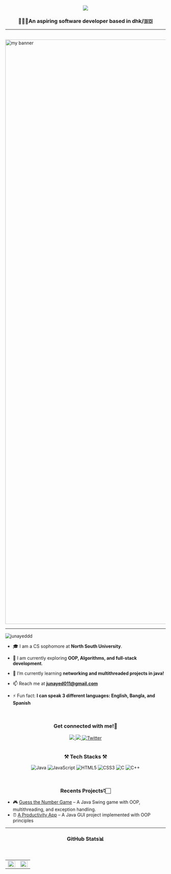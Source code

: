 <h1 align="center">
 <img src="https://readme-typing-svg.herokuapp.com/?font=Poppins&weight=600&color=00C2FF&size=35&center=true&vCenter=true&width=600&height=70&duration=4000&pause=1000&lines=Hola!+%F0%9F%91%8B;I%27m+Ahmed+Junayed!;Code+Hard+%7C+Vibe+Harder+🫨;" />
</h1>
<h3 align="center">👨🏻‍💻An aspiring software developer based in <bold>dhk/🇧🇩</bold></h3>

---

<br/>


<img width="1834" alt="my banner" src="https://i.imgur.com/8MupZHY.png" />

---

<p align="left"> <img src="https://komarev.com/ghpvc/?username=junayeddd&label=Profile%20views&color=0e75b6&style=flat" alt="junayeddd" /> </p>

- 🎓 I am a CS sophomore at **North South University**.

- 🚀 I am currently exploring **OOP, Algorithms, and full-stack development**.

- 🌱 I’m currently learning **networking and multithreaded projects in java!**

- 📫 Reach me at **junayed011@gmail.com**

- ⚡ Fun fact: **I can speak 3 different languages: English, Bangla, and Spanish**
<br/>

<h3 align="center">Get connected with me!📲</h3>
<div align="center"> 
  <a href="mailto:junayed011@gmail.com">
    <img src="https://img.shields.io/badge/Gmail-333333?style=for-the-badge&logo=gmail&logoColor=red" />
  </a>
  <a href="https://www.linkedin.com/in/ahmedjunayedrahman/" target="_blank">
    <img src="https://img.shields.io/badge/LinkedIn-0077B5?style=for-the-badge&logo=linkedin&logoColor=white" target="_blank" />
  </a>
  <a href="https://x.com/ahmed_junayedd?t=NrNiyIH7cDpV02jEzZsfuA&s=09" target="_blank">
  <img src="https://img.shields.io/badge/Twitter-1DA1F2?style=for-the-badge&logo=twitter&logoColor=white" alt="Twitter">
</a>
</div>

<br/>

<h3 align="center">⚒️ Tech Stacks ⚒️</h3>
<div align="center"> <p>
  <img src="https://img.shields.io/badge/Java-007396?style=for-the-badge&logo=openjdk&logoColor=white" alt="Java" />
  <img src="https://img.shields.io/badge/JavaScript-F7DF1E?style=for-the-badge&logo=javascript&logoColor=black" alt="JavaScript" />
  <img src="https://img.shields.io/badge/HTML5-E34F26?style=for-the-badge&logo=html5&logoColor=white" alt="HTML5" />
  <img src="https://img.shields.io/badge/CSS3-1572B6?style=for-the-badge&logo=css3&logoColor=white" alt="CSS3" />
  <img src="https://img.shields.io/badge/C-00599C?style=for-the-badge&logo=c&logoColor=white" alt="C" />
  <img src="https://img.shields.io/badge/C++-00599C?style=for-the-badge&logo=c%2B%2B&logoColor=white" alt="C++" />
</p></div>
<br/>

<h3 align="center">Recents Projects👇🏻</h3>

- 🎮 [Guess the Number Game](https://github.com/junayeddd/guess-the-number) – A Java Swing game with OOP, multithreading, and exception handling.
- ⏰ [A Productivity App](https://github.com/junayeddd/a-productivity-app) – A Java GUI project implemented with OOP principles

--- 

<h3 align="center">GitHub Stats📊</h3>
<br>
<table><tr><td valign="top" width="50%">

<img src="https://github-readme-stats.vercel.app/api?username=junayeddd&show_icons=true&count_private=true&hide_border=true&theme=radical" align="left" style="width: 100%" />

</td><td valign="top" width="50%">

<img src="https://github-readme-stats.vercel.app/api/top-langs/?username=junayeddd&hide_border=true&layout=compact&theme=radical" align="left" style="width: 100%" />

</td></tr></table> 







